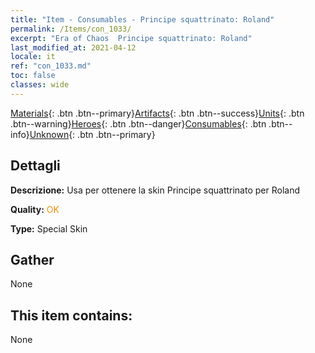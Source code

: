 ```yaml
---
title: "Item - Consumables - Principe squattrinato: Roland"
permalink: /Items/con_1033/
excerpt: "Era of Chaos  Principe squattrinato: Roland"
last_modified_at: 2021-04-12
locale: it
ref: "con_1033.md"
toc: false
classes: wide
---
```

 [Materials](/it/Items/){: .btn .btn--primary}[Artifacts](/it/Items/Artifacts/){: .btn .btn--success}[Units](/it/Items/Units/){: .btn .btn--warning}[Heroes](/it/Items/Heroes/){: .btn .btn--danger}[Consumables](/it/Items/Consumables/){: .btn .btn--info}[Unknown](/it/Items/Unknown/){: .btn .btn--primary}

## Dettagli
 **Descrizione:** Usa per ottenere la skin Principe squattrinato per Roland

 **Quality:** <span style="color: #FF8C00">OK</span>

 **Type:** Special Skin

## Gather

  None

## This item contains:

  None

